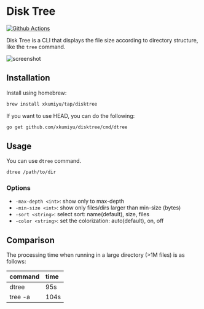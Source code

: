 # Disk Tree

[![Github Actions][ci-status]][ci]

[ci]: https://github.com/xkumiyu/disktree/actions
[ci-status]: https://github.com/xkumiyu/disktree/workflows/test/badge.svg

Disk Tree is a CLI that displays the file size according to directory structure,
like the `tree` command.

![screenshot](https://user-images.githubusercontent.com/6437204/103475169-20a26180-4dee-11eb-94eb-fdfd1310dd98.png)

## Installation

Install using homebrew:

```sh
brew install xkumiyu/tap/disktree
```

If you want to use HEAD, you can do the following:

```sh
go get github.com/xkumiyu/disktree/cmd/dtree
```

## Usage

You can use `dtree` command.

```sh
dtree /path/to/dir
```

### Options

- `-max-depth <int>`: show only to max-depth
- `-min-size <int>`: show only files/dirs larger than min-size (bytes)
- `-sort <string>`: select sort: name(default), size, files
- `-color <string>`: set the colorization: auto(default), on, off

## Comparison

The processing time when running in a large directory (>1M files) is as follows:

| command | time |
| :-- | :-- |
| dtree | 95s |
| tree -a | 104s |
